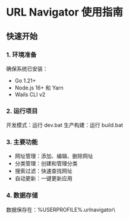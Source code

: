 # URL Navigator 使用指南

## 快速开始

### 1. 环境准备
确保系统已安装：
- Go 1.21+
- Node.js 16+ 和 Yarn
- Wails CLI v2

### 2. 运行项目
开发模式：运行 dev.bat
生产构建：运行 build.bat

### 3. 主要功能
- 网址管理：添加、编辑、删除网址
- 分类管理：创建和管理分类
- 搜索过滤：快速查找网址
- 自动更新：一键更新应用

### 4. 数据存储
数据保存在：%USERPROFILE%\.urlnavigator\